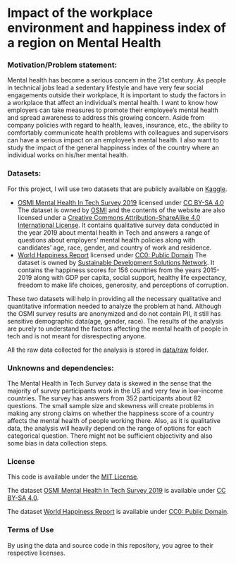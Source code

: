 # Impact of the workplace environment and happiness index of a region on Mental Health

### Motivation/Problem statement:
Mental health has become a serious concern in the 21st century. As people in technical jobs lead a sedentary lifestyle and have very few social engagements outside their workplace, It is important to study the factors in a workplace that affect an individual’s mental health. I want to know how employers can take measures to promote their employee’s mental health and spread awareness to address this growing concern. Aside from company policies with regard to health, leaves, insurance, etc., the ability to comfortably communicate health problems with colleagues and supervisors can have a serious impact on an employee’s mental health. I also want to study the impact of the general happiness index of the country where an individual works on his/her mental health. 

### Datasets:
For this project, I will use two datasets that are publicly available on [Kaggle](https://www.kaggle.com/).
- [OSMI Mental Health In Tech Survey 2019](https://www.kaggle.com/osmihelp/osmi-mental-health-in-tech-survey-2019) licensed under [CC BY-SA 4.0](https://creativecommons.org/licenses/by-sa/4.0/)
The dataset is owned by [OSMI](https://osmihelp.org) and the contents of the website are also licensed under a [Creative Commons Attribution-ShareAlike 4.0 International License](https://creativecommons.org/licenses/by-sa/4.0/). It contains qualitative survey data conducted in the year 2019 about mental health in Tech and answers a range of questions about employers’ mental health policies along with candidates’ age, race, gender, and country of work and residence. 
- [World Happiness Report]( https://www.kaggle.com/unsdsn/world-happiness) licensed under [CC0: Public Domain](https://creativecommons.org/publicdomain/zero/1.0/)
The dataset is owned by [Sustainable Development Solutions Network](https://www.unsdsn.org/). It contains the happiness scores for 156 countries from the years 2015-2019 along with GDP per capita, social support, healthy life expectancy, freedom to make life choices, generosity, and perceptions of corruption.

These two datasets will help in providing all the necessary qualitative and quantitative information needed to analyze the problem at hand. Although the OSMI survey results are anonymized and do not contain PII, it still has sensitive demographic data(age, gender, race). The results of the analysis are purely to understand the factors affecting the mental health of people in tech and is not meant for disrespecting anyone.

All the raw data collected for the analysis is stored in [data/raw](./data/raw) folder.

### Unknowns and dependencies:

The Mental Health in Tech Survey data is skewed in the sense that the majority of survey participants work in the US and very few in low-income countries. The survey has answers from 352 participants about 82 questions. The small sample size and skewness will create problems in making any strong claims on whether the happiness score of a country affects the mental health of people working there. Also, as it is qualitative data, the analysis will heavily depend on the range of options for each categorical question. There might not be sufficient objectivity and also some bias in data collection steps. 

### License
This code is available under the [MIT License](./LICENSE).

The dataset [OSMI Mental Health In Tech Survey 2019](https://www.kaggle.com/osmihelp/osmi-mental-health-in-tech-survey-2019) is available under [CC BY-SA 4.0](https://creativecommons.org/licenses/by-sa/4.0/).

The dataset [World Happiness Report]( https://www.kaggle.com/unsdsn/world-happiness) is available under [CC0: Public Domain](https://creativecommons.org/publicdomain/zero/1.0/).

### Terms of Use
By using the data and source code in this repository, you agree to their respective licenses. 


